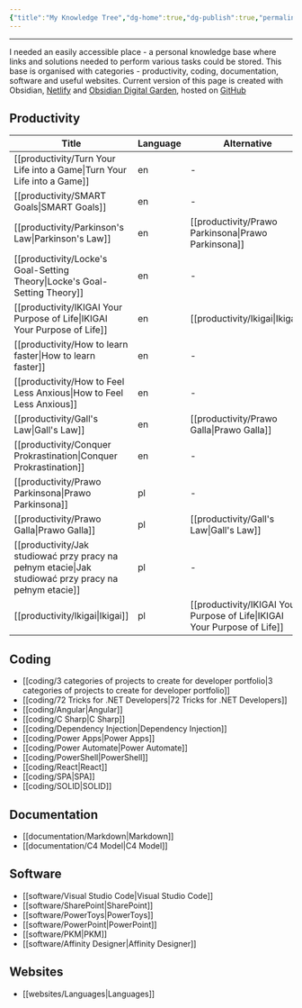 ```yaml
---
{"title":"My Knowledge Tree","dg-home":true,"dg-publish":true,"permalink":"/home/my-knowledge-tree/","tags":"gardenEntry","dgPassFrontmatter":true}
---
```


---
I needed an easily accessible place - a personal knowledge base where links and solutions needed to perform various tasks could be stored. 
This base is organised with categories - productivity, coding, documentation, software and useful websites. Current version of this page is created with Obsidian, [Netlify](https://app.netlify.com/) and [Obsidian Digital Garden](https://github.com/oleeskild/obsidian-digital-garden), hosted on [GitHub](https://github.com)

## Productivity
| Title                                                                                                    | Language | Alternative                                                                  |
| -------------------------------------------------------------------------------------------------------- | -------- | ---------------------------------------------------------------------------- |
| [[productivity/Turn Your Life into a Game\|Turn Your Life into a Game]]                               | en       | \-                                                                           |
| [[productivity/SMART Goals\|SMART Goals]]                                                             | en       | \-                                                                           |
| [[productivity/Parkinson's Law\|Parkinson's Law]]                                                     | en       | [[productivity/Prawo Parkinsona\|Prawo Parkinsona]]                       |
| [[productivity/Locke's Goal-Setting Theory\|Locke's Goal-Setting Theory]]                             | en       | \-                                                                           |
| [[productivity/IKIGAI Your Purpose of Life\|IKIGAI Your Purpose of Life]]                             | en       | [[productivity/Ikigai\|Ikigai]]                                           |
| [[productivity/How to learn faster\|How to learn faster]]                                             | en       | \-                                                                           |
| [[productivity/How to Feel Less Anxious\|How to Feel Less Anxious]]                                   | en       | \-                                                                           |
| [[productivity/Gall's Law\|Gall's Law]]                                                               | en       | [[productivity/Prawo Galla\|Prawo Galla]]                                 |
| [[productivity/Conquer Prokrastination\|Conquer Prokrastination]]                                     | en       | \-                                                                           |
| [[productivity/Prawo Parkinsona\|Prawo Parkinsona]]                                                   | pl       | \-                                                                           |
| [[productivity/Prawo Galla\|Prawo Galla]]                                                             | pl       | [[productivity/Gall's Law\|Gall's Law]]                                   |
| [[productivity/Jak studiować przy pracy na pełnym etacie\|Jak studiować przy pracy na pełnym etacie]] | pl       | \-                                                                           |
| [[productivity/Ikigai\|Ikigai]]                                                                       | pl       | [[productivity/IKIGAI Your Purpose of Life\|IKIGAI Your Purpose of Life]] |


## Coding
- [[coding/3 categories of projects to create for developer portfolio\|3 categories of projects to create for developer portfolio]]
- [[coding/72 Tricks for .NET Developers\|72 Tricks for .NET Developers]]
- [[coding/Angular\|Angular]]
- [[coding/C Sharp\|C Sharp]]
- [[coding/Dependency Injection\|Dependency Injection]]
- [[coding/Power Apps\|Power Apps]]
- [[coding/Power Automate\|Power Automate]]
- [[coding/PowerShell\|PowerShell]]
- [[coding/React\|React]]
- [[coding/SPA\|SPA]]
- [[coding/SOLID\|SOLID]]


## Documentation
- [[documentation/Markdown\|Markdown]]
- [[documentation/C4 Model\|C4 Model]]


## Software
- [[software/Visual Studio Code\|Visual Studio Code]]
- [[software/SharePoint\|SharePoint]]
- [[software/PowerToys\|PowerToys]]
- [[software/PowerPoint\|PowerPoint]]
- [[software/PKM\|PKM]]
- [[software/Affinity Designer\|Affinity Designer]]

## Websites
- [[websites/Languages\|Languages]]
